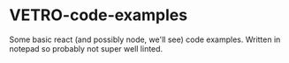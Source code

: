 # VETRO-code-examples
Some basic react (and possibly node, we'll see) code examples. Written in notepad so probably not super well linted.
